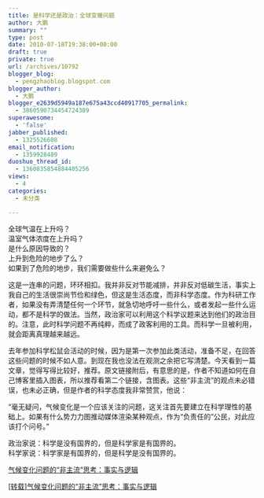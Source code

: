 ```yaml
---
title: 是科学还是政治：全球变暖问题
author: 大鹏
summary: ""
type: post
date: 2010-07-18T19:38:00+00:00
draft: true
private: true
url: /archives/10792
blogger_blog:
  - pengzhaoblog.blogspot.com
blogger_author:
  - 大鹏
blogger_e2639d5949a187e675a43ccd40917705_permalink:
  - 3860590734454724389
superawesome:
  - 'false'
jabber_published:
  - 1325526608
email_notification:
  - 1359928489
duoshuo_thread_id:
  - 1360835854884405256
views:
  - 4
categories:
  - 未分类

---
```

全球气温在上升吗？  
温室气体浓度在上升吗？  
是什么原因导致的？  
上升到危险的地步了么？  
如果到了危险的地步，我们需要做些什么来避免么？

这是一连串的问题，环环相扣。我并非反对节能减排，并非反对低碳生活，事实上我自己的生活很崇尚节俭和绿色，但这是生活态度，而非科学态度。作为科研工作者，如果没有弄清楚任何一个环节，就急切地呼吁一些什么，或者发起一些什么运动，都不是科学的做法。当然，政治家可以利用这个科学议题来达到他们的政治目的。注意，此时科学问题不再纯粹，而成了政客利用的工具。而科学一旦被利用，就会距离真理越来越远。

去年参加科学松鼠会活动的时候，因为是第一次参加此类活动，准备不足，在回答这些问题的时候不如人意。到现在我也没法在观测之余把它写清楚。今天看到一篇文章，觉得写得比较好，推荐。原文链接附后，有意思的是，作者不知道如何在自己博客里插入图表，所以推荐看第二个链接，含图表。这些“非主流”的观点未必错误，也未必正确，但是作者的科学态度我非常赞赏，他说：

“毫无疑问，气候变化是一个应该关注的问题，这关注首先要建立在科学理性的基础上。如果有什么势力力图推动媒体渲染某种观点，作为“负责任的”公民，对此应该打个问号。”

政治家说：科学是没有国界的，但是科学家是有国界的。  
科学家说：科学家是有国界的，但是科学是没有国界的。

[气候变化问题的“非主流”思考：事实与逻辑][1]

[[转载]气候变化问题的“非主流”思考：事实与逻辑][2]

 [1]: http://www.sciencenet.cn/m/user_content.aspx?id=248614
 [2]: http://www.sciencetimes.com.cn/m/user_content.aspx?id=345201
